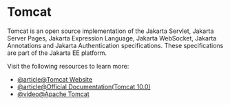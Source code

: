 # Tomcat

Tomcat is an open source implementation of the Jakarta Servlet, Jakarta Server Pages, Jakarta Expression Language, Jakarta WebSocket, Jakarta Annotations and Jakarta Authentication specifications. These specifications are part of the Jakarta EE platform.

Visit the following resources to learn more:

- [@article@Tomcat Website](https://tomcat.apache.org/)
- [@article@Official Documentation(Tomcat 10.0)](https://tomcat.apache.org/tomcat-10.0-doc/index.html)
- [@video@Apache Tomcat](https://www.youtube.com/c/ApacheTomcatOfficial)
